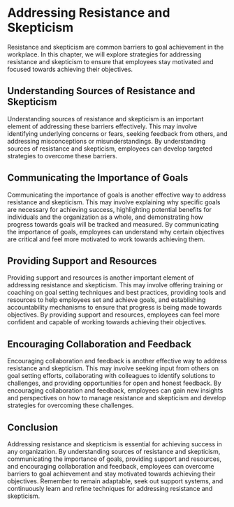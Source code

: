 Addressing Resistance and Skepticism
========================================================================================

Resistance and skepticism are common barriers to goal achievement in the workplace. In this chapter, we will explore strategies for addressing resistance and skepticism to ensure that employees stay motivated and focused towards achieving their objectives.

Understanding Sources of Resistance and Skepticism
--------------------------------------------------

Understanding sources of resistance and skepticism is an important element of addressing these barriers effectively. This may involve identifying underlying concerns or fears, seeking feedback from others, and addressing misconceptions or misunderstandings. By understanding sources of resistance and skepticism, employees can develop targeted strategies to overcome these barriers.

Communicating the Importance of Goals
-------------------------------------

Communicating the importance of goals is another effective way to address resistance and skepticism. This may involve explaining why specific goals are necessary for achieving success, highlighting potential benefits for individuals and the organization as a whole, and demonstrating how progress towards goals will be tracked and measured. By communicating the importance of goals, employees can understand why certain objectives are critical and feel more motivated to work towards achieving them.

Providing Support and Resources
-------------------------------

Providing support and resources is another important element of addressing resistance and skepticism. This may involve offering training or coaching on goal setting techniques and best practices, providing tools and resources to help employees set and achieve goals, and establishing accountability mechanisms to ensure that progress is being made towards objectives. By providing support and resources, employees can feel more confident and capable of working towards achieving their objectives.

Encouraging Collaboration and Feedback
--------------------------------------

Encouraging collaboration and feedback is another effective way to address resistance and skepticism. This may involve seeking input from others on goal setting efforts, collaborating with colleagues to identify solutions to challenges, and providing opportunities for open and honest feedback. By encouraging collaboration and feedback, employees can gain new insights and perspectives on how to manage resistance and skepticism and develop strategies for overcoming these challenges.

Conclusion
----------

Addressing resistance and skepticism is essential for achieving success in any organization. By understanding sources of resistance and skepticism, communicating the importance of goals, providing support and resources, and encouraging collaboration and feedback, employees can overcome barriers to goal achievement and stay motivated towards achieving their objectives. Remember to remain adaptable, seek out support systems, and continuously learn and refine techniques for addressing resistance and skepticism.
